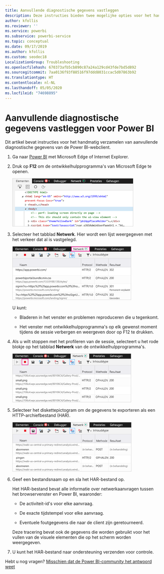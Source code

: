 ```yaml
---
title: Aanvullende diagnostische gegevens vastleggen
description: Deze instructies bieden twee mogelijke opties voor het handmatig verzamelen van aanvullende diagnostische gegevens van de Power BI-webclient.
author: kfollis
ms.reviewer: ''
ms.service: powerbi
ms.subservice: powerbi-service
ms.topic: conceptual
ms.date: 09/17/2019
ms.author: kfollis
ms.custom: seodec18
LocalizationGroup: Troubleshooting
ms.openlocfilehash: 670373afb5cb890c87a24a129cd43fde7bd5d892
ms.sourcegitcommit: 7aa0136f93f88516f97ddd8031ccac5d07863b92
ms.translationtype: HT
ms.contentlocale: nl-NL
ms.lasthandoff: 05/05/2020
ms.locfileid: "74698895"
---
```

# <a name="capture-additional-diagnostic-information-for-power-bi"></a>Aanvullende diagnostische gegevens vastleggen voor Power BI

Dit artikel bevat instructies voor het handmatig verzamelen van aanvullende diagnostische gegevens van de Power BI-webclient.

1. Ga naar [Power BI](https://app.powerbi.com) met Microsoft Edge of Internet Explorer.

1. Druk op **F12** om de ontwikkelhulpprogramma's van Microsoft Edge te openen.

   ![Schermafbeelding van het tabblad met ontwikkelhulpprogramma's van Microsoft Edge.](media/service-admin-capturing-additional-diagnostic-information-for-power-bi/edge-developer-tools.png)

1. Selecteer het tabblad **Netwerk**. Hier wordt een lijst weergegeven met het verkeer dat al is vastgelegd.

   ![Schermafbeelding van het tabblad Netwerk van de ontwikkelhulpprogramma's van Microsoft Edge.](media/service-admin-capturing-additional-diagnostic-information-for-power-bi/edge-network-tab.png)

    U kunt:

    * Bladeren in het venster en problemen reproduceren die u tegenkomt.

    * Het venster met ontwikkelhulpprogramma's op elk gewenst moment tijdens de sessie verbergen en weergeven door op F12 te drukken.

1. Als u wilt stoppen met het profileren van de sessie, selecteert u het rode blokje op het tabblad **Netwerk** van de ontwikkelhulpprogramma's.

   ![Schermafbeelding van het tabblad Netwerk van de ontwikkelhulpprogramma's van Microsoft Edge met de optie voor het stoppen van de profileringssessie.](media/service-admin-capturing-additional-diagnostic-information-for-power-bi/edge-network-tab-stop.png)

1. Selecteer het diskettepictogram om de gegevens te exporteren als een HTTP-archiefbestand (HAR).

   ![Schermafbeelding van het tabblad Netwerk van de ontwikkelhulpprogramma's van Microsoft Edge met de optie voor het exporteren van gegevens.](media/service-admin-capturing-additional-diagnostic-information-for-power-bi/edge-network-tab-save.png)

1. Geef een bestandsnaam op en sla het HAR-bestand op.

    Het HAR-bestand bevat alle informatie over netwerkaanvragen tussen het browservenster en Power BI, waaronder:

    * De activiteit-id's voor elke aanvraag.

    * De exacte tijdstempel voor elke aanvraag.

    * Eventuele foutgegevens die naar de client zijn geretourneerd.

    Deze tracering bevat ook de gegevens die worden gebruikt voor het vullen van de visuele elementen die op het scherm worden weergegeven.

1. U kunt het HAR-bestand naar ondersteuning verzenden voor controle.

Hebt u nog vragen? [Misschien dat de Power BI-community het antwoord weet](https://community.powerbi.com/)

